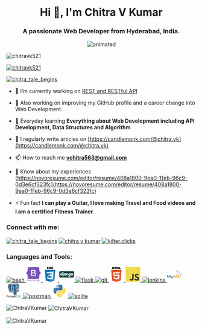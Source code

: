 <h1 align="center">Hi 👋, I'm Chitra V Kumar</h1>
<h3 align="center">A passionate Web Developer from Hyderabad, India.</h3>

<p align="center">
  <img src="https://i.pinimg.com/originals/e1/85/18/e18518c6d24257c6fb02e3c95a862d85.gif" alt="animated" />
</p>

<p align="left"> <img src="https://komarev.com/ghpvc/?username=chitravk521&label=Profile%20views&color=0e75b6&style=flat" alt="chitravk521" /> </p>

<p align="left"> <a href="https://github.com/ryo-ma/github-profile-trophy"><img src="https://github-profile-trophy.vercel.app/?username=chitravk521" alt="chitravk521" /></a> </p>

<p align="left"> <a href="https://twitter.com/chitra_tale_begins" target="blank"><img src="https://img.shields.io/twitter/follow/chitra_tale_begins?logo=twitter&style=for-the-badge" alt="chitra_tale_begins" /></a> </p>

- 🔭 I’m currently working on [REST and RESTful API](https://github.com/chitravk521/FLASK_RESTful_API.git)
- 🔭 Also working on improving my GitHub profile and a career change into Web Development.

- 🌱 Everyday learning **Everything about Web Development including API Development, Data Structures and Algorithm**

- 📝 I regularly write articles on [https://candlemonk.com/@chitra.vk](https://candlemonk.com/@chitra.vk)

- 📫 How to reach me **vchitra563@gmail.com**

- 📄 Know about my experiences [https://novoresume.com/editor/resume/408a1800-9ea0-11eb-96c9-0d3e6cf323fc](https://novoresume.com/editor/resume/408a1800-9ea0-11eb-96c9-0d3e6cf323fc)

- ⚡ Fun fact **I can play a Guitar, I love making Travel and Food videos and I am a certified Fitness Trainer.**

<h3 align="left">Connect with me:</h3>
<p align="left">
<a href="https://twitter.com/chitra_tale_begins" target="blank"><img align="center" src="https://raw.githubusercontent.com/rahuldkjain/github-profile-readme-generator/master/src/images/icons/Social/twitter.svg" alt="chitra_tale_begins" height="30" width="40" /></a>
<a href="https://linkedin.com/in/chitra v kumar" target="blank"><img align="center" src="https://raw.githubusercontent.com/rahuldkjain/github-profile-readme-generator/master/src/images/icons/Social/linked-in-alt.svg" alt="chitra v kumar" height="30" width="40" /></a>
<a href="https://instagram.com/kilter.clicks" target="blank"><img align="center" src="https://raw.githubusercontent.com/rahuldkjain/github-profile-readme-generator/master/src/images/icons/Social/instagram.svg" alt="kilter.clicks" height="30" width="40" /></a>
</p>

<h3 align="left">Languages and Tools:</h3>
<p align="left"> <a href="https://www.gnu.org/software/bash/" target="_blank" rel="noreferrer"> <img src="https://www.vectorlogo.zone/logos/gnu_bash/gnu_bash-icon.svg" alt="bash" width="40" height="40"/> </a> <a href="https://getbootstrap.com" target="_blank" rel="noreferrer"> <img src="https://raw.githubusercontent.com/devicons/devicon/master/icons/bootstrap/bootstrap-plain-wordmark.svg" alt="bootstrap" width="40" height="40"/> </a> <a href="https://www.w3schools.com/css/" target="_blank" rel="noreferrer"> <img src="https://raw.githubusercontent.com/devicons/devicon/master/icons/css3/css3-original-wordmark.svg" alt="css3" width="40" height="40"/> </a> <a href="https://www.djangoproject.com/" target="_blank" rel="noreferrer"> <img src="https://raw.githubusercontent.com/devicons/devicon/master/icons/django/django-original.svg" alt="django" width="40" height="40"/> </a> <a href="https://flask.palletsprojects.com/" target="_blank" rel="noreferrer"> <img src="https://www.vectorlogo.zone/logos/pocoo_flask/pocoo_flask-icon.svg" alt="flask" width="40" height="40"/> </a> <a href="https://git-scm.com/" target="_blank" rel="noreferrer"> <img src="https://www.vectorlogo.zone/logos/git-scm/git-scm-icon.svg" alt="git" width="40" height="40"/> </a> <a href="https://www.w3.org/html/" target="_blank" rel="noreferrer"> <img src="https://raw.githubusercontent.com/devicons/devicon/master/icons/html5/html5-original-wordmark.svg" alt="html5" width="40" height="40"/> </a> <a href="https://developer.mozilla.org/en-US/docs/Web/JavaScript" target="_blank" rel="noreferrer"> <img src="https://raw.githubusercontent.com/devicons/devicon/master/icons/javascript/javascript-original.svg" alt="javascript" width="40" height="40"/> </a> <a href="https://www.jenkins.io" target="_blank" rel="noreferrer"> <img src="https://www.vectorlogo.zone/logos/jenkins/jenkins-icon.svg" alt="jenkins" width="40" height="40"/> </a> <a href="https://www.mysql.com/" target="_blank" rel="noreferrer"> <img src="https://raw.githubusercontent.com/devicons/devicon/master/icons/mysql/mysql-original-wordmark.svg" alt="mysql" width="40" height="40"/> </a> <a href="https://www.postgresql.org" target="_blank" rel="noreferrer"> <img src="https://raw.githubusercontent.com/devicons/devicon/master/icons/postgresql/postgresql-original-wordmark.svg" alt="postgresql" width="40" height="40"/> </a> <a href="https://postman.com" target="_blank" rel="noreferrer"> <img src="https://www.vectorlogo.zone/logos/getpostman/getpostman-icon.svg" alt="postman" width="40" height="40"/> </a> <a href="https://www.python.org" target="_blank" rel="noreferrer"> <img src="https://raw.githubusercontent.com/devicons/devicon/master/icons/python/python-original.svg" alt="python" width="40" height="40"/> </a> <a href="https://www.sqlite.org/" target="_blank" rel="noreferrer"> <img src="https://www.vectorlogo.zone/logos/sqlite/sqlite-icon.svg" alt="sqlite" width="40" height="40"/> </a> </p>

<p><img align="left" src="https://github-readme-stats.vercel.app/api/top-langs?username=ChitraVKumar&show_icons=true&locale=en&layout=compact" alt="ChitraVKumar" /></p>

<p>&nbsp;<img align="center" src="https://github-readme-stats.vercel.app/api?username=ChitraVKumar&show_icons=true&locale=en" alt="ChitraVKumar" /></p>

<p><img align="center" src="https://github-readme-streak-stats.herokuapp.com/?user=ChitraVKumar&" alt="ChitraVKumar" /></p>
